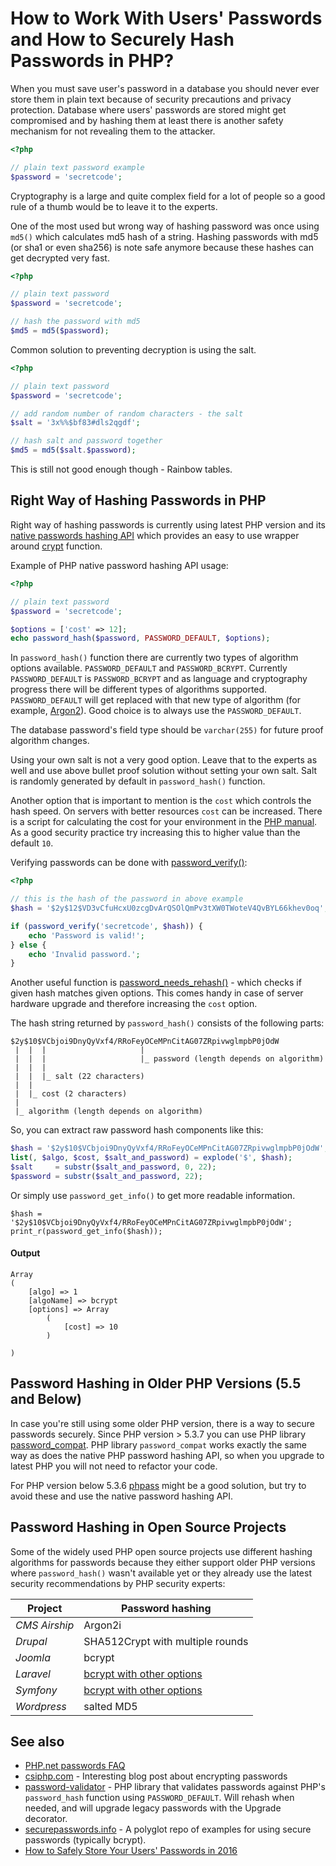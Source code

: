 # How to Work With Users' Passwords and How to Securely Hash Passwords in PHP?

When you must save user's password in a database you should never ever store them
in plain text because of security precautions and privacy protection. Database
where users' passwords are stored might get compromised and by hashing them at
least there is another safety mechanism for not revealing them to the attacker.

```php
<?php

// plain text password example
$password = 'secretcode';
```

Cryptography is a large and quite complex field for a lot of people so a good
rule of a thumb would be to leave it to the experts.

One of the most used but wrong way of hashing password was once using `md5()`
which calculates md5 hash of a string. Hashing passwords with md5 (or sha1
or even sha256) is note safe anymore because these hashes can get decrypted very
fast.

```php
<?php

// plain text password
$password = 'secretcode';

// hash the password with md5
$md5 = md5($password);
```

Common solution to preventing decryption is using the salt.

```php
<?php

// plain text password
$password = 'secretcode';

// add random number of random characters - the salt
$salt = '3x%%$bf83#dls2qgdf';

// hash salt and password together
$md5 = md5($salt.$password);
```

This is still not good enough though - Rainbow tables.

## Right Way of Hashing Passwords in PHP

Right way of hashing passwords is currently using latest PHP version and its
[native passwords hashing API](http://php.net/manual/en/book.password.php) which
provides an easy to use wrapper around [crypt](http://php.net/manual/en/function.crypt.php)
function.

Example of PHP native password hashing API usage:

```php
<?php

// plain text password
$password = 'secretcode';

$options = ['cost' => 12];
echo password_hash($password, PASSWORD_DEFAULT, $options);
```

In `password_hash()` function there are currently two types of algorithm options
available. `PASSWORD_DEFAULT` and `PASSWORD_BCRYPT`. Currently `PASSWORD_DEFAULT`
is `PASSWORD_BCRYPT` and as language and cryptography progress there will be
different types of algorithms supported. `PASSWORD_DEFAULT` will get replaced
with that new type of algorithm (for example,
[Argon2](https://wiki.php.net/rfc/argon2_password_hash)). Good choice is to always
use the `PASSWORD_DEFAULT`.

The database password's field type should be `varchar(255)` for future proof
algorithm changes.

Using your own salt is not a very good option. Leave that to the experts as well
and use above bullet proof solution without setting your own salt. Salt is randomly
generated by default in `password_hash()` function.

Another option that is important to mention is the `cost` which controls the hash
speed. On servers with better resources `cost` can be increased. There is a script
for calculating the cost for your environment in the
[PHP manual](http://php.net/manual/en/function.password-hash.php#example-989).
As a good security practice try increasing this to higher value than the default
`10`.

Verifying passwords can be done with
[password_verify()](http://php.net/manual/en/function.password-verify.php):

```php
<?php

// this is the hash of the password in above example
$hash = '$2y$12$VD3vCfuHcxU0zcgDvArQSOlQmPv3tXW0TWoteV4QvBYL66khev0oq';

if (password_verify('secretcode', $hash)) {
    echo 'Password is valid!';
} else {
    echo 'Invalid password.';
}
```

Another useful function is
[password_needs_rehash()](http://php.net/manual/en/function.password-needs-rehash.php) - which
checks if given hash matches given options. This comes handy in case of server
hardware upgrade and therefore increasing the `cost` option.

The hash string returned by `password_hash()` consists of the following parts:

```
$2y$10$VCbjoi9DnyQyVxf4/RRoFeyOCeMPnCitAG07ZRpivwglmpbP0jOdW
 |  |  |                     |
 |  |  |                     |_ password (length depends on algorithm)
 |  |  |
 |  |  |_ salt (22 characters)
 |  |
 |  |_ cost (2 characters)
 |
 |_ algorithm (length depends on algorithm)
```

So, you can extract raw password hash components like this:

```php
$hash = '$2y$10$VCbjoi9DnyQyVxf4/RRoFeyOCeMPnCitAG07ZRpivwglmpbP0jOdW';
list(, $algo, $cost, $salt_and_password) = explode('$', $hash);
$salt     = substr($salt_and_password, 0, 22);
$password = substr($salt_and_password, 22);
```

Or simply use `password_get_info()` to get more readable information.

```
$hash = '$2y$10$VCbjoi9DnyQyVxf4/RRoFeyOCeMPnCitAG07ZRpivwglmpbP0jOdW';
print_r(password_get_info($hash));
```

#### Output
```
Array
(
    [algo] => 1
    [algoName] => bcrypt
    [options] => Array
        (
            [cost] => 10
        )

)
```

## Password Hashing in Older PHP Versions (5.5 and Below)

In case you're still using some older PHP version, there is a way to secure
passwords securely. Since PHP version > 5.3.7 you can use PHP library
[password_compat](https://github.com/ircmaxell/password_compat). PHP library
`password_compat` works exactly the same way as does the native PHP password
hashing API, so when you upgrade to latest PHP you will not need to refactor your
code.

For PHP version below 5.3.6 [phpass](http://www.openwall.com/phpass/) might be a
good solution, but try to avoid these and use the native password hashing API.

## Password Hashing in Open Source Projects

Some of the widely used PHP open source projects use different hashing algorithms
for passwords because they either support older PHP versions where `password_hash()`
wasn't available yet or they already use the latest security recommendations by
PHP security experts:

Project | Password hashing
--- | ---
*CMS Airship* | Argon2i
*Drupal* | SHA512Crypt with multiple rounds
*Joomla* | bcrypt
*Laravel* | [bcrypt with other options](https://laravel.com/docs/5.3/hashing)
*Symfony* | [bcrypt with other options](http://symfony.com/doc/current/security.html)
*Wordpress* | salted MD5


## See also

* [PHP.net passwords FAQ](http://php.net/manual/en/faq.passwords.php)
* [csiphp.com](http://csiphp.com/blog/2012/02/16/encrypt-passwords-for-highest-level-of-security/) - Interesting blog post about encrypting passwords
* [password-validator](https://github.com/jeremykendall/password-validator) - PHP library that validates passwords against PHP's `password_hash` function using `PASSWORD_DEFAULT`. Will rehash when needed, and will upgrade legacy passwords with the Upgrade decorator.
* [securepasswords.info](http://securepasswords.info/about/) - A polyglot repo of examples for using secure passwords (typically bcrypt).
* [How to Safely Store Your Users' Passwords in 2016](https://paragonie.com/blog/2016/02/how-safely-store-password-in-2016)
